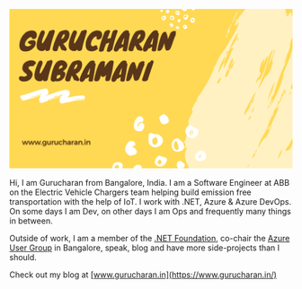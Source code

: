 
![Poster with my name](./gurucharan-github.png)

Hi, I am Gurucharan from Bangalore, India. I am a Software Engineer at ABB on the Electric Vehicle Chargers team helping build emission free transportation with the help of IoT. I work with .NET, Azure & Azure DevOps. On some days I am Dev, on other days I am Ops and frequently many things in between.

Outside of work, I am a member of the [.NET Foundation](https://dotnetfoundation.org), co-chair the [Azure User Group](https://www.meetup.com/Microsoft-Azure-Bangalore/) in Bangalore, speak, blog and have more side-projects than I should.

Check out my blog at [www.gurucharan.in](https://www.gurucharan.in/)
